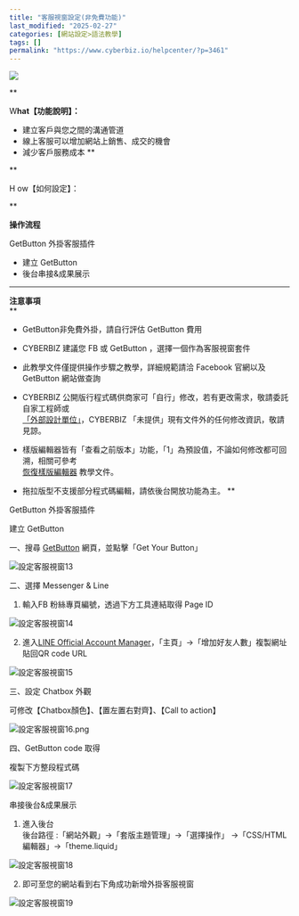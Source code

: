 ```yaml
---
title: "客服視窗設定(非免費功能)"
last_modified: "2025-02-27"
categories: [網站設定>語法教學]
tags: []
permalink: "https://www.cyberbiz.io/helpcenter/?p=3461"
---
```


![](https://www.cyberbiz.io/support/wp-content/uploads/全版本.png)

**

W**hat【功能說明】：**

* 建立客戶與您之間的溝通管道
* 線上客服可以增加網站上銷售、成交的機會
* 減少客戶服務成本
**

**

H ow【如何設定】：

**

**操作流程**  

GetButton 外掛客服插件

* 建立 GetButton
* 後台串接&成果展示

****

**注意事項**  
**

* GetButton非免費外掛，請自行評估 GetButton 費用
* CYBERBIZ 建議您 FB 或 GetButton ，選擇一個作為客服視窗套件
* 此教學文件僅提供操作步驟之教學，詳細規範請洽 Facebook 官網以及 GetButton 網站做查詢
* CYBERBIZ 公開版行程式碼供商家可「自行」修改，若有更改需求，敬請委託自家工程師或  
[「外部設計單位」](https://docs.google.com/spreadsheets/d/1uvrqOE10xyMVPvUctgOw9HddT9wbty5ZCNnBQCpmlMI/edit?usp=sharing)，CYBERBIZ
「未提供」現有文件外的任何修改資訊，敬請見諒。

* 樣版編輯器皆有「查看之前版本」功能，「1」為預設值，不論如何修改都可回溯，相關可參考  
[恢復樣版編輯器](https://www.cyberbiz.io/helpcenter/?p=3474) 教學文件。

* 拖拉版型不支援部分程式碼編輯，請依後台開放功能為主。
**



GetButton 外掛客服插件

建立 GetButton  

一、搜尋 [GetButton](https://getbutton.io/) 網頁，並點擊「Get Your Button」  

![設定客服視窗13](https://www.cyberbiz.io/support/wp-content/uploads/2021/07/設定客服視窗13.png)  

二、選擇 Messenger & Line  


1. 輸入FB 粉絲專頁編號，透過下方工具連結取得 Page ID  

![設定客服視窗14](https://www.cyberbiz.io/support/wp-content/uploads/2021/07/設定客服視窗14.png)



2. 進入[LINE Official Account Manager](https://account.line.biz/login?redirectUri=https%3A%2F%2Fmanager.line.biz%2F%3Fstatus%3Dsuccess
)，「主頁」→「增加好友人數」複製網址貼回QR code URL  

![設定客服視窗15](https://www.cyberbiz.io/support/wp-content/uploads/2021/07/設定客服視窗15.png)  


三、設定 Chatbox 外觀  

可修改【Chatbox顏色】、【置左置右對齊】、【Call to action】  

![設定客服視窗16.png](https://www.cyberbiz.io/support/wp-content/uploads/2021/07/設定客服視窗16.png)  

四、GetButton code 取得  

複製下方整段程式碼  

![設定客服視窗17](https://www.cyberbiz.io/support/wp-content/uploads/2021/07/設定客服視窗17.png)  

串接後台&成果展示  


1. 進入後台  
後台路徑 :「網站外觀」→「套版主題管理」→「選擇操作」 →「CSS/HTML編輯器」→「theme.liquid」  

![設定客服視窗18](https://www.cyberbiz.io/support/wp-content/uploads/2021/07/設定客服視窗18.png)  


2. 即可至您的網站看到右下角成功新增外掛客服視窗  

![設定客服視窗19](https://www.cyberbiz.io/support/wp-content/uploads/2021/07/設定客服視窗19.png)

